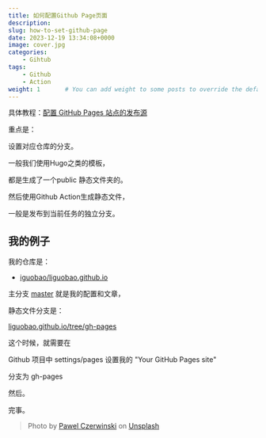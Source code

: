 ```yaml
---
title: 如何配置Github Page页面
description: 
slug: how-to-set-github-page
date: 2023-12-19 13:34:08+0000
image: cover.jpg
categories:
    - Gihtub
tags:
    - Github
    - Action
weight: 1       # You can add weight to some posts to override the default sorting (date descending)
---
```



具体教程：[配置 GitHub Pages 站点的发布源](https://docs.github.com/zh/pages/getting-started-with-github-pages/configuring-a-publishing-source-for-your-github-pages-site)


重点是：

设置对应仓库的分支。

一般我们使用Hugo之类的模板，

都是生成了一个public 静态文件夹的。

然后使用Github Action生成静态文件，

一般是发布到当前任务的独立分支。


## 我的例子

我的仓库是：

- [iguobao/liguobao.github.io](https://github.com/liguobao/liguobao.github.io)


主分支 [master](https://github.com/liguobao/liguobao.github.io) 就是我的配置和文章，

静态文件分支是：

[liguobao.github.io/tree/gh-pages](https://github.com/liguobao/liguobao.github.io/tree/gh-pages)

这个时候，就需要在

Github 项目中 settings/pages 设置我的 "Your GitHub Pages site"

分支为 gh-pages

然后。

完事。


> Photo by [Pawel Czerwinski](https://unsplash.com/@pawel_czerwinski) on [Unsplash](https://unsplash.com/)